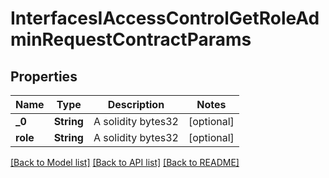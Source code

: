 # InterfacesIAccessControlGetRoleAdminRequestContractParams

## Properties
Name | Type | Description | Notes
------------ | ------------- | ------------- | -------------
**_0** | **String** | A solidity bytes32 | [optional] 
**role** | **String** | A solidity bytes32 | [optional] 

[[Back to Model list]](../README.md#documentation-for-models) [[Back to API list]](../README.md#documentation-for-api-endpoints) [[Back to README]](../README.md)


